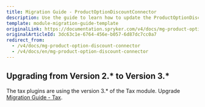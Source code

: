 ```yaml
---
title: Migration Guide - ProductOptionDiscountConnector
description: Use the guide to learn how to update the ProductOptionDiscountConnector module to a newer version.
template: module-migration-guide-template
originalLink: https://documentation.spryker.com/v4/docs/mg-product-option-discount-connector
originalArticleId: 3dc63c1e-6764-456e-b057-6d87dc7cc0a7
redirect_from:
  - /v4/docs/mg-product-option-discount-connector
  - /v4/docs/en/mg-product-option-discount-connector
---
```


## Upgrading from Version 2.* to Version 3.*
The tax plugins are using the version 3.* of the Tax module. Upgrade [Migration Guide - Tax](/docs/scos/dev/module-migration-guides/{{page.version}}/migration-guide-tax.html).
